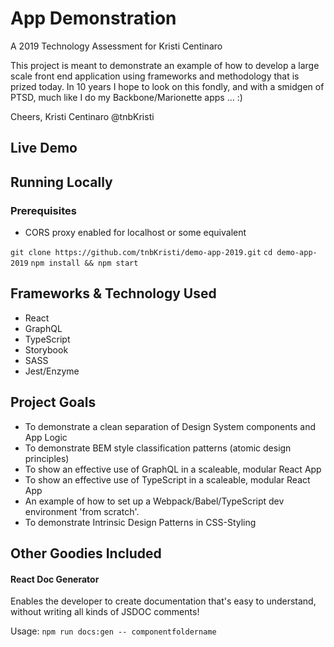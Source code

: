 # App Demonstration
A 2019 Technology Assessment for Kristi Centinaro

This project is meant to demonstrate an example of how to develop a large scale front end application using frameworks and methodology that is prized today.
In 10 years I hope to look on this fondly, and with a smidgen of PTSD, much like I do my Backbone/Marionette apps ... :)

Cheers,
Kristi Centinaro
@tnbKristi

## Live Demo

## Running Locally

### Prerequisites
- CORS proxy enabled for localhost or some equivalent


`git clone https://github.com/tnbKristi/demo-app-2019.git`
`cd demo-app-2019`
`npm install && npm start`


## Frameworks & Technology Used

- React
- GraphQL
- TypeScript
- Storybook
- SASS
- Jest/Enzyme

## Project Goals

- To demonstrate a clean separation of Design System components and App Logic
- To demonstrate BEM style classification patterns (atomic design principles)
- To show an effective use of GraphQL in a scaleable, modular React App
- To show an effective use of TypeScript in a scaleable, modular React App
- An example of how to set up a Webpack/Babel/TypeScript dev environment 'from scratch'.
- To demonstrate Intrinsic Design Patterns in CSS-Styling

## Other Goodies Included

#### React Doc Generator
Enables the developer to create documentation that's easy to understand, without writing all kinds of JSDOC comments!

Usage:
`npm run docs:gen -- componentfoldername`

